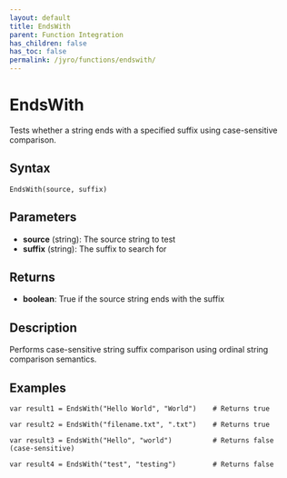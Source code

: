 ```yaml
---
layout: default
title: EndsWith
parent: Function Integration
has_children: false
has_toc: false
permalink: /jyro/functions/endswith/
---
```


# EndsWith

Tests whether a string ends with a specified suffix using case-sensitive comparison.

## Syntax

```jyro
EndsWith(source, suffix)
```

## Parameters

- **source** (string): The source string to test
- **suffix** (string): The suffix to search for

## Returns

- **boolean**: True if the source string ends with the suffix

## Description

Performs case-sensitive string suffix comparison using ordinal string comparison semantics.

## Examples

```jyro
var result1 = EndsWith("Hello World", "World")    # Returns true
```

```jyro
var result2 = EndsWith("filename.txt", ".txt")    # Returns true
```

```jyro
var result3 = EndsWith("Hello", "world")          # Returns false (case-sensitive)
```

```jyro
var result4 = EndsWith("test", "testing")         # Returns false
```